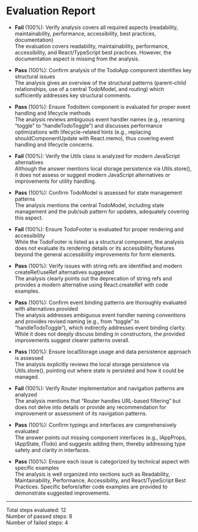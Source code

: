 # Evaluation Report

- **Fail** (100%): Verify analysis covers all required aspects (readability, maintainability, performance, accessibility, best practices, documentation)  
  The evaluation covers readability, maintainability, performance, accessibility, and React/TypeScript best practices. However, the documentation aspect is missing from the analysis.

- **Pass** (100%): Confirm analysis of the TodoApp component identifies key structural issues  
  The analysis gives an overview of the structural patterns (parent–child relationships, use of a central TodoModel, and routing) which sufficiently addresses key structural comments.

- **Pass** (100%): Ensure TodoItem component is evaluated for proper event handling and lifecycle methods  
  The analysis reviews ambiguous event handler names (e.g., renaming “toggle” to “handleTodoToggle”) and discusses performance optimizations with lifecycle-related hints (e.g., replacing shouldComponentUpdate with React.memo), thus covering event handling and lifecycle concerns.

- **Fail** (100%): Verify the Utils class is analyzed for modern JavaScript alternatives  
  Although the answer mentions local storage persistence via Utils.store(), it does not assess or suggest modern JavaScript alternatives or improvements for utility handling.

- **Pass** (100%): Confirm TodoModel is assessed for state management patterns  
  The analysis mentions the central TodoModel, including state management and the pub/sub pattern for updates, adequately covering this aspect.

- **Fail** (100%): Ensure TodoFooter is evaluated for proper rendering and accessibility  
  While the TodoFooter is listed as a structural component, the analysis does not evaluate its rendering details or its accessibility features beyond the general accessibility improvements for form elements.

- **Pass** (100%): Verify issues with string refs are identified and modern createRef/useRef alternatives suggested  
  The analysis clearly points out the deprecation of string refs and provides a modern alternative using React.createRef with code examples.

- **Pass** (100%): Confirm event binding patterns are thoroughly evaluated with alternatives provided  
  The analysis addresses ambiguous event handler naming conventions and provides revised naming (e.g., from “toggle” to “handleTodoToggle”), which indirectly addresses event binding clarity. While it does not deeply discuss binding in constructors, the provided improvements suggest clearer patterns overall.

- **Pass** (100%): Ensure localStorage usage and data persistence approach is assessed  
  The analysis explicitly reviews the local storage persistence via Utils.store(), pointing out where state is persisted and how it could be managed.

- **Fail** (100%): Verify Router implementation and navigation patterns are analyzed  
  The analysis mentions that “Router handles URL-based filtering” but does not delve into details or provide any recommendation for improvement or assessment of its navigation patterns.

- **Pass** (100%): Confirm typings and interfaces are comprehensively evaluated  
  The answer points out missing component interfaces (e.g., IAppProps, IAppState, ITodo) and suggests adding them, thereby addressing type safety and clarity in interfaces.

- **Pass** (100%): Ensure each issue is categorized by technical aspect with specific examples  
  The analysis is well organized into sections such as Readability, Maintainability, Performance, Accessibility, and React/TypeScript Best Practices. Specific before/after code examples are provided to demonstrate suggested improvements.

---

Total steps evaluated: 12  
Number of passed steps: 8  
Number of failed steps: 4